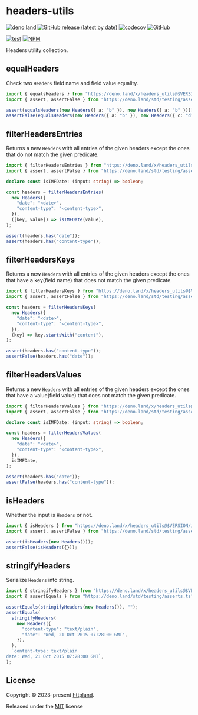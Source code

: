 # headers-utils

[![deno land](http://img.shields.io/badge/available%20on-deno.land/x-lightgrey.svg?logo=deno)](https://deno.land/x/headers_utils)
[![GitHub release (latest by date)](https://img.shields.io/github/v/release/httpland/headers-utils)](https://github.com/httpland/headers-utils/releases)
[![codecov](https://codecov.io/github/httpland/headers-utils/branch/main/graph/badge.svg)](https://codecov.io/gh/httpland/headers-utils)
[![GitHub](https://img.shields.io/github/license/httpland/headers-utils)](https://github.com/httpland/headers-utils/blob/main/LICENSE)

[![test](https://github.com/httpland/headers-utils/actions/workflows/test.yaml/badge.svg)](https://github.com/httpland/headers-utils/actions/workflows/test.yaml)
[![NPM](https://nodei.co/npm/@httpland/headers-utils.png?mini=true)](https://nodei.co/npm/@httpland/headers-utils/)

Headers utility collection.

## equalHeaders

Check two `Headers` field name and field value equality.

```ts
import { equalsHeaders } from "https://deno.land/x/headers_utils@$VERSION/equal.ts";
import { assert, assertFalse } from "https://deno.land/std/testing/asserts.ts";

assert(equalsHeaders(new Headers({ a: "b" }), new Headers({ a: "b" })));
assertFalse(equalsHeaders(new Headers({ a: "b" }), new Headers({ c: "d" })));
```

## filterHeadersEntries

Returns a new `Headers` with all entries of the given headers except the ones
that do not match the given predicate.

```ts
import { filterHeadersEntries } from "https://deno.land/x/headers_utils@$VERSION/filter_entries.ts";
import { assert, assertFalse } from "https://deno.land/std/testing/asserts.ts";

declare const isIMFDate: (input: string) => boolean;

const headers = filterHeadersEntries(
  new Headers({
    "date": "<date>",
    "content-type": "<content-type>",
  }),
  ([key, value]) => isIMFDate(value),
);

assert(headers.has("date"));
assert(headers.has("content-type"));
```

## filterHeadersKeys

Returns a new `Headers` with all entries of the given headers except the ones
that have a key(field name) that does not match the given predicate.

```ts
import { filterHeadersKeys } from "https://deno.land/x/headers_utils@$VERSION/filter_keys.ts";
import { assert, assertFalse } from "https://deno.land/std/testing/asserts.ts";

const headers = filterHeadersKeys(
  new Headers({
    "date": "<date>",
    "content-type": "<content-type>",
  }),
  (key) => key.startsWith("content"),
);

assert(headers.has("content-type"));
assertFalse(headers.has("date"));
```

## filterHeadersValues

Returns a new `Headers` with all entries of the given headers except the ones
that have a value(field value) that does not match the given predicate.

```ts
import { filterHeadersValues } from "https://deno.land/x/headers_utils@$VERSION/filter_values.ts";
import { assert, assertFalse } from "https://deno.land/std/testing/asserts.ts";

declare const isIMFDate: (input: string) => boolean;

const headers = filterHeadersValues(
  new Headers({
    "date": "<date>",
    "content-type": "<content-type>",
  }),
  isIMFDate,
);

assert(headers.has("date"));
assertFalse(headers.has("content-type"));
```

## isHeaders

Whether the input is `Headers` or not.

```ts
import { isHeaders } from "https://deno.land/x/headers_utils@$VERSION/is.ts";
import { assert, assertFalse } from "https://deno.land/std/testing/asserts.ts";

assert(isHeaders(new Headers()));
assertFalse(isHeaders({}));
```

## stringifyHeaders

Serialize `Headers` into string.

```ts
import { stringifyHeaders } from "https://deno.land/x/headers_utils@$VERSION/stringify.ts";
import { assertEquals } from "https://deno.land/std/testing/asserts.ts";

assertEquals(stringifyHeaders(new Headers()), "");
assertEquals(
  stringifyHeaders(
    new Headers({
      "content-type": "text/plain",
      "date": "Wed, 21 Oct 2015 07:28:00 GMT",
    }),
  ),
  `content-type: text/plain
date: Wed, 21 Oct 2015 07:28:00 GMT`,
);
```

## License

Copyright © 2023-present [httpland](https://github.com/httpland).

Released under the [MIT](./LICENSE) license
